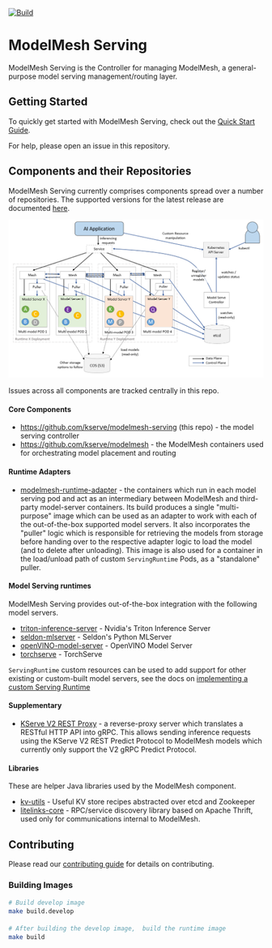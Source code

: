 [![Build](https://github.com/kserve/modelmesh-serving/actions/workflows/build.yml/badge.svg)](https://github.com/kserve/modelmesh-serving/actions/workflows/build.yml)

# ModelMesh Serving

ModelMesh Serving is the Controller for managing ModelMesh, a general-purpose model serving management/routing layer.

## Getting Started

To quickly get started with ModelMesh Serving, check out the [Quick Start Guide](./docs/quickstart.md).

For help, please open an issue in this repository.

## Components and their Repositories

ModelMesh Serving currently comprises components spread over a number of repositories. The supported versions for the latest release are documented [here](./docs/component-versions.md).

![Architecture Image](./docs/images/0.2.0-highlevel.png)

Issues across all components are tracked centrally in this repo.

#### Core Components

- https://github.com/kserve/modelmesh-serving (this repo) - the model serving controller
- https://github.com/kserve/modelmesh - the ModelMesh containers used for orchestrating model placement and routing

#### Runtime Adapters

- [modelmesh-runtime-adapter](https://github.com/kserve/modelmesh-runtime-adapter) - the containers which run in each model serving pod and act as an intermediary between ModelMesh and third-party model-server containers. Its build produces a single "multi-purpose" image which can be used as an adapter to work with each of the out-of-the-box supported model servers. It also incorporates the "puller" logic which is responsible for retrieving the models from storage before handing over to the respective adapter logic to load the model (and to delete after unloading). This image is also used for a container in the load/unload path of custom `ServingRuntime` Pods, as a "standalone" puller.

#### Model Serving runtimes

ModelMesh Serving provides out-of-the-box integration with the following model servers.

- [triton-inference-server](https://github.com/triton-inference-server/server) - Nvidia's Triton Inference Server
- [seldon-mlserver](https://github.com/SeldonIO/MLServer) - Seldon's Python MLServer
- [openVINO-model-server](https://github.com/openvinotoolkit/model_server) - OpenVINO Model Server
- [torchserve](https://github.com/pytorch/serve) - TorchServe

`ServingRuntime` custom resources can be used to add support for other existing or custom-built model servers, see the docs on [implementing a custom Serving Runtime](./docs/runtimes/custom_runtimes.md)

#### Supplementary

- [KServe V2 REST Proxy](https://github.com/kserve/rest-proxy) - a reverse-proxy server which translates a RESTful HTTP API into gRPC. This allows sending inference requests using the KServe V2 REST Predict Protocol to ModelMesh models which currently only support the V2 gRPC Predict Protocol.

#### Libraries

These are helper Java libraries used by the ModelMesh component.

- [kv-utils](https://github.com/IBM/kv-utils) - Useful KV store recipes abstracted over etcd and Zookeeper
- [litelinks-core](https://github.com/IBM/litelinks-core) - RPC/service discovery library based on Apache Thrift, used only for communications internal to ModelMesh.

## Contributing

Please read our [contributing guide](./CONTRIBUTING.md) for details on contributing.

### Building Images

```bash
# Build develop image
make build.develop

# After building the develop image,  build the runtime image
make build
```
